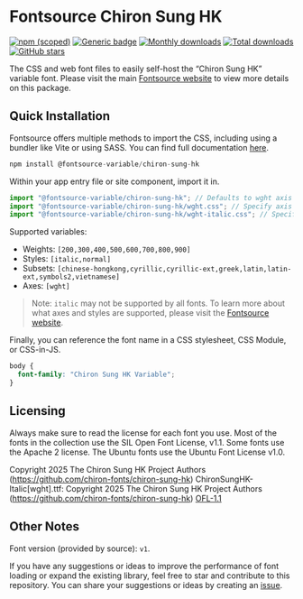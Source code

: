 # Fontsource Chiron Sung HK

[![npm (scoped)](https://img.shields.io/npm/v/@fontsource-variable/chiron-sung-hk?color=brightgreen)](https://www.npmjs.com/package/@fontsource-variable/chiron-sung-hk) [![Generic badge](https://img.shields.io/badge/fontsource-passing-brightgreen)](https://github.com/fontsource/fontsource) [![Monthly downloads](https://badgen.net/npm/dm/@fontsource-variable/chiron-sung-hk)](https://github.com/fontsource/fontsource) [![Total downloads](https://badgen.net/npm/dt/@fontsource-variable/chiron-sung-hk)](https://github.com/fontsource/fontsource) [![GitHub stars](https://img.shields.io/github/stars/fontsource/fontsource.svg?style=social&label=Star)](https://github.com/fontsource/fontsource/stargazers)

The CSS and web font files to easily self-host the “Chiron Sung HK” variable font. Please visit the main [Fontsource website](https://fontsource.org/fonts/chiron-sung-hk) to view more details on this package.

## Quick Installation

Fontsource offers multiple methods to import the CSS, including using a bundler like Vite or using SASS. You can find full documentation [here](https://fontsource.org/docs/getting-started/introduction).

```javascript
npm install @fontsource-variable/chiron-sung-hk
```

Within your app entry file or site component, import it in.

```javascript
import "@fontsource-variable/chiron-sung-hk"; // Defaults to wght axis
import "@fontsource-variable/chiron-sung-hk/wght.css"; // Specify axis
import "@fontsource-variable/chiron-sung-hk/wght-italic.css"; // Specify axis and style
```

Supported variables:
- Weights: `[200,300,400,500,600,700,800,900]`
- Styles: `[italic,normal]`
- Subsets: `[chinese-hongkong,cyrillic,cyrillic-ext,greek,latin,latin-ext,symbols2,vietnamese]`
- Axes: `[wght]`

> Note: `italic` may not be supported by all fonts. To learn more about what axes and styles are supported, please visit the [Fontsource website](https://fontsource.org/fonts/chiron-sung-hk).

Finally, you can reference the font name in a CSS stylesheet, CSS Module, or CSS-in-JS.

```css
body {
  font-family: "Chiron Sung HK Variable";
}
```

## Licensing
Always make sure to read the license for each font you use. Most of the fonts in the collection use the SIL Open Font License, v1.1. Some fonts use the Apache 2 license. The Ubuntu fonts use the Ubuntu Font License v1.0.

Copyright 2025 The Chiron Sung HK Project Authors (https://github.com/chiron-fonts/chiron-sung-hk) ChironSungHK-Italic[wght].ttf: Copyright 2025 The Chiron Sung HK Project Authors (https://github.com/chiron-fonts/chiron-sung-hk)
[OFL-1.1](https://openfontlicense.org)

## Other Notes
Font version (provided by source): `v1`.

If you have any suggestions or ideas to improve the performance of font loading or expand the existing library, feel free to star and contribute to this repository. You can share your suggestions or ideas by creating an [issue](https://github.com/fontsource/fontsource/issues).